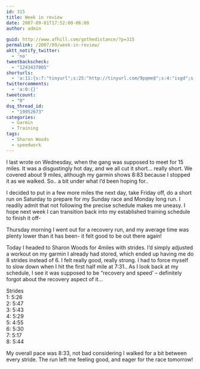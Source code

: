 ```yaml
---
id: 315
title: Week in review
date: 2007-09-01T17:52:00-06:00
author: admin
  
guid: http://www.afhill.com/gothedistance/?p=315
permalink: /2007/09/week-in-review/
aktt_notify_twitter:
  - 'no'
tweetbackscheck:
  - "1243437805"
shorturls:
  - 'a:11:{s:7:"tinyurl";s:25:"http://tinyurl.com/9pqme8";s:4:"isgd";s:17:"http://is.gd/fEdj";s:5:"bitly";s:19:"http://bit.ly/17kNf";s:5:"snipr";s:22:"http://snipr.com/9x6bp";s:5:"snurl";s:22:"http://snurl.com/9x6bp";s:7:"snipurl";s:24:"http://snipurl.com/9x6bp";s:4:"trim";s:17:"http://tr.im/5hpp";s:5:"adjix";s:207:"(10 Jan 2008 temporary restriction: API requires valid partnerID or partnerEmail key in request. Contact us if this affects you.) Invalid Adjix request. API documentation @ http://web.adjix.com/AdjixAPI.html";s:4:"advu";s:203:"(10 Jan 2008 temporary restriction: API requires valid partnerID or partnerEmail key in request. Contact us if this affects you.) Invalid Adjix request. API documentation @ http://web.ad.vu/AdjixAPI.html";s:4:"zima";s:19:"http://zi.ma/f9e0fc";s:9:"permalink";s:59:"http://www.afhill.com/gothedistance/2007/09/week-in-review/";}'
twittercomments:
  - 'a:0:{}'
tweetcount:
  - "0"
dsq_thread_id:
  - "19952673"
categories:
  - Garmin
  - Training
tags:
  - Sharon Woods
  - speedwork
---
```

I last wrote on Wednesday, when the gang was supposed to meet for 15 miles. It was a disgustingly hot day, and we all cut it short&#8230; really short. We covered about 9 miles, although my garmin shows 8:83 because I stopped it as we walked. So.. a bit under what I&#8217;d been hoping for..

I decided to put in a few more miles the next day, take Friday off, do a short run on Saturday to prepare for my Sunday race and Monday long run. I readily admit that not following the precise schedule makes me uneasy. I hope next week I can transition back into my established training schedule to finish it off-

Thursday morning I went out for a recovery run, and my average time was plenty lower than it has been- it felt good to be out there again! 

Today I headed to Sharon Woods for 4miles with strides. I&#8217;d simply adjusted a workout on my garmin I already had stored, which ended up having me do 8 strides instead of 6. I felt really good, really strong. I had to force myself to slow down when I hit the first half mile at 7:31.. As I look back at my schedule, I see it was supposed to be &#8220;recovery and speed&#8217; &#8211; definitely forgot about the recovery aspect of it&#8230;

Strides  
1: 5:26  
2: 5:47  
3: 5:43  
4: 5:29  
5: 4:55  
6: 5:30  
7: 5:17  
8: 5:44

My overall pace was 8:33, not bad considering I walked for a bit between every stride. The run left me feeling good, and eager for the race tomorrow!